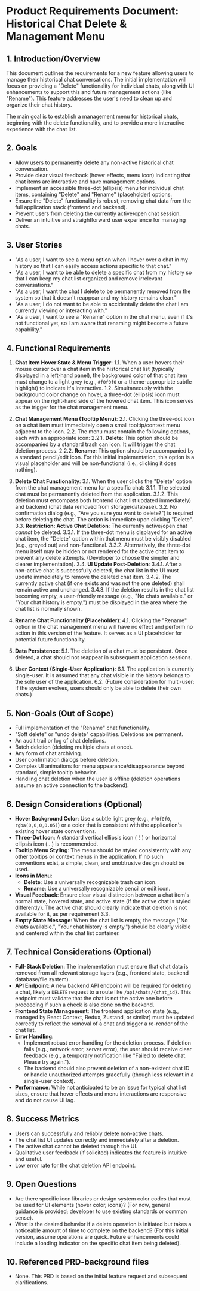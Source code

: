# Product Requirements Document: Historical Chat Delete & Management Menu

## 1. Introduction/Overview
This document outlines the requirements for a new feature allowing users to manage their historical chat conversations. The initial implementation will focus on providing a "Delete" functionality for individual chats, along with UI enhancements to support this and future management actions (like "Rename"). This feature addresses the user's need to clean up and organize their chat history.

The main goal is to establish a management menu for historical chats, beginning with the delete functionality, and to provide a more interactive experience with the chat list.

## 2. Goals
-   Allow users to permanently delete any non-active historical chat conversation.
-   Provide clear visual feedback (hover effects, menu icon) indicating that chat items are interactive and have management options.
-   Implement an accessible three-dot (ellipsis) menu for individual chat items, containing "Delete" and "Rename" (placeholder) options.
-   Ensure the "Delete" functionality is robust, removing chat data from the full application stack (frontend and backend).
-   Prevent users from deleting the currently active/open chat session.
-   Deliver an intuitive and straightforward user experience for managing chats.

## 3. User Stories
-   "As a user, I want to see a menu option when I hover over a chat in my history so that I can easily access actions specific to that chat."
-   "As a user, I want to be able to delete a specific chat from my history so that I can keep my chat list organized and remove irrelevant conversations."
-   "As a user, I want the chat I delete to be permanently removed from the system so that it doesn't reappear and my history remains clean."
-   "As a user, I do not want to be able to accidentally delete the chat I am currently viewing or interacting with."
-   "As a user, I want to see a "Rename" option in the chat menu, even if it's not functional yet, so I am aware that renaming might become a future capability."

## 4. Functional Requirements

1.  **Chat Item Hover State & Menu Trigger**:
    1.1. When a user hovers their mouse cursor over a chat item in the historical chat list (typically displayed in a left-hand panel), the background color of that chat item must change to a light grey (e.g., `#f0f0f0` or a theme-appropriate subtle highlight) to indicate it's interactive.
    1.2. Simultaneously with the background color change on hover, a three-dot (ellipsis) icon must appear on the right-hand side of the hovered chat item. This icon serves as the trigger for the chat management menu.

2.  **Chat Management Menu (Tooltip Menu)**:
    2.1. Clicking the three-dot icon on a chat item must immediately open a small tooltip/context menu adjacent to the icon.
    2.2. The menu must contain the following options, each with an appropriate icon:
        2.2.1. **Delete**: This option should be accompanied by a standard trash can icon. It will trigger the chat deletion process.
        2.2.2. **Rename**: This option should be accompanied by a standard pencil/edit icon. For this initial implementation, this option is a visual placeholder and will be non-functional (i.e., clicking it does nothing).

3.  **Delete Chat Functionality**:
    3.1. When the user clicks the "Delete" option from the chat management menu for a specific chat:
        3.1.1. The selected chat must be permanently deleted from the application.
        3.1.2. This deletion must encompass both frontend (chat list updated immediately) and backend (chat data removed from storage/database).
    3.2. No confirmation dialog (e.g., "Are you sure you want to delete?") is required before deleting the chat. The action is immediate upon clicking "Delete".
    3.3. **Restriction: Active Chat Deletion**: The currently active/open chat *cannot* be deleted.
        3.3.1. If the three-dot menu is displayed for an active chat item, the "Delete" option within that menu must be visibly disabled (e.g., greyed out) and non-functional.
        3.3.2. Alternatively, the three-dot menu itself may be hidden or not rendered for the active chat item to prevent any delete attempts. (Developer to choose the simpler and clearer implementation).
    3.4. **UI Update Post-Deletion**:
        3.4.1. After a non-active chat is successfully deleted, the chat list in the UI must update immediately to remove the deleted chat item.
        3.4.2. The currently active chat (if one exists and was not the one deleted) shall remain active and unchanged.
        3.4.3. If the deletion results in the chat list becoming empty, a user-friendly message (e.g., "No chats available." or "Your chat history is empty.") must be displayed in the area where the chat list is normally shown.

4.  **Rename Chat Functionality (Placeholder)**:
    4.1. Clicking the "Rename" option in the chat management menu will have no effect and perform no action in this version of the feature. It serves as a UI placeholder for potential future functionality.

5.  **Data Persistence**:
    5.1. The deletion of a chat must be persistent. Once deleted, a chat should not reappear in subsequent application sessions.

6.  **User Context (Single-User Application)**:
    6.1. The application is currently single-user. It is assumed that any chat visible in the history belongs to the sole user of the application.
    6.2. (Future consideration for multi-user: If the system evolves, users should only be able to delete their own chats.)

## 5. Non-Goals (Out of Scope)
-   Full implementation of the "Rename" chat functionality.
-   "Soft delete" or "undo delete" capabilities. Deletions are permanent.
-   An audit trail or log of chat deletions.
-   Batch deletion (deleting multiple chats at once).
-   Any form of chat archiving.
-   User confirmation dialogs before deletion.
-   Complex UI animations for menu appearance/disappearance beyond standard, simple tooltip behavior.
-   Handling chat deletion when the user is offline (deletion operations assume an active connection to the backend).

## 6. Design Considerations (Optional)
-   **Hover Background Color**: Use a subtle light grey (e.g., `#f0f0f0`, `rgba(0,0,0,0.05)`) or a color that is consistent with the application's existing hover state conventions.
-   **Three-Dot Icon**: A standard vertical ellipsis icon (⋮) or horizontal ellipsis icon (…) is recommended.
-   **Tooltip Menu Styling**: The menu should be styled consistently with any other tooltips or context menus in the application. If no such conventions exist, a simple, clean, and unobtrusive design should be used.
-   **Icons in Menu**:
    -   **Delete**: Use a universally recognizable trash can icon.
    -   **Rename**: Use a universally recognizable pencil or edit icon.
-   **Visual Feedback**: Ensure clear visual distinction between a chat item's normal state, hovered state, and active state (if the active chat is styled differently). The active chat should clearly indicate that deletion is not available for it, as per requirement 3.3.
-   **Empty State Message**: When the chat list is empty, the message ("No chats available.", "Your chat history is empty.") should be clearly visible and centered within the chat list container.

## 7. Technical Considerations (Optional)
-   **Full-Stack Deletion**: The implementation must ensure that chat data is removed from all relevant storage layers (e.g., frontend state, backend database/file system).
-   **API Endpoint**: A new backend API endpoint will be required for deleting a chat, likely a `DELETE` request to a route like `/api/chats/{chat_id}`. This endpoint must validate that the chat is not the active one before proceeding if such a check is also done on the backend.
-   **Frontend State Management**: The frontend application state (e.g., managed by React Context, Redux, Zustand, or similar) must be updated correctly to reflect the removal of a chat and trigger a re-render of the chat list.
-   **Error Handling**:
    -   Implement robust error handling for the deletion process. If deletion fails (e.g., network error, server error), the user should receive clear feedback (e.g., a temporary notification like "Failed to delete chat. Please try again.").
    -   The backend should also prevent deletion of a non-existent chat ID or handle unauthorized attempts gracefully (though less relevant in a single-user context).
-   **Performance**: While not anticipated to be an issue for typical chat list sizes, ensure that hover effects and menu interactions are responsive and do not cause UI lag.

## 8. Success Metrics
-   Users can successfully and reliably delete non-active chats.
-   The chat list UI updates correctly and immediately after a deletion.
-   The active chat cannot be deleted through the UI.
-   Qualitative user feedback (if solicited) indicates the feature is intuitive and useful.
-   Low error rate for the chat deletion API endpoint.

## 9. Open Questions
-   Are there specific icon libraries or design system color codes that must be used for UI elements (hover color, icons)? (For now, general guidance is provided; developer to use existing standards or common sense).
-   What is the desired behavior if a delete operation is initiated but takes a noticeable amount of time to complete on the backend? (For this initial version, assume operations are quick. Future enhancements could include a loading indicator on the specific chat item being deleted).

## 10. Referenced PRD-background files
-   None. This PRD is based on the initial feature request and subsequent clarifications.

